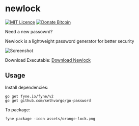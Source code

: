 # newlock
[![MIT Licence](https://img.shields.io/badge/License-MIT-blue)](https://opensource.org/licenses/mit-license.php) [![Donate Bitcoin](https://img.shields.io/badge/Support-Me-yellow)](https://blockchain.coinmarketcap.com/address/bitcoin/1JeXm9NT8aTsznF9nWBv3geN6ZXhipxo8J)

Need a new passowrd?

Newlock is a lightweight password generator for better security

![Screenshot](https://user-images.githubusercontent.com/83633399/166175068-4c5210eb-9c51-48d2-822f-c843c1bbf649.png)

Download Executable:
[Download Newlock](https://github.com/gocrazygh/newlock/releases/download/v0.1.0/Newlock.zip)

## Usage
Install dependencies:
```
go get fyne.io/fyne/v2
go get github.com/sethvargo/go-password
```
To package:
```
fyne package -icon assets/orange-lock.png
```
